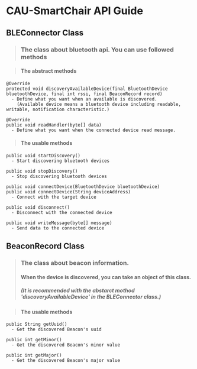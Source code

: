 # CAU-SmartChair API Guide

## BLEConnector Class
> ### The class about bluetooth api. You can use followed methods
    
> #### The abstract methods
    @Override
    protected void discoveryAvailableDevice(final BluetoothDevice bluetoothDevice, final int rssi, final BeaconRecord record)
      - Define what you want when an available is discovered.
        (Available device means a bluetooth device including readable, writable, notification characteristic.)
>
    @Override
    public void readHandler(byte[] data)
      - Define what you want when the connected device read message.
      
> #### The usable methods
    public void startDiscovery()
      - Start discovering bluetooth devices
>    
    public void stopDiscovery()
      - Stop discovering bluetooth devices
>
    public void connectDevice(BluetoothDevice bluetoothDevice)
    public void connectDevice(String deviceAddress)
      - Connect with the target device
>
    public void disconnect()
      - Disconnect with the connected device
>
    public void writeMessage(byte[] message)
      - Send data to the connected device

## BeaconRecord Class
> ### The class about beacon information.
> #### When the device is discovered, you can take an object of this class.
> ##### (It is recommended with the abstarct mothod 'discoveryAvailableDevice' in the BLEConnector class.)

> #### The usable methods
    public String getUuid()
      - Get the discovered Beacon's uuid
>      
    public int getMinor()
      - Get the discovered Beacon's minor value
>
    public int getMajor()
      - Get the discovered Beacon's major value

